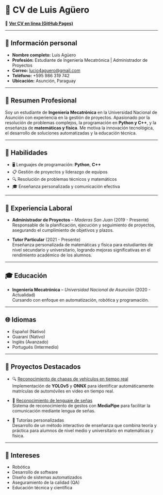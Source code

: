 # 📄 CV de Luis Agüero

🔗 **[Ver CV en línea (GitHub Pages)](https://luchoaguero44.github.io/MyCV/)**  

---

## 👤 Información personal

- **Nombre completo:** Luis Agüero  
- **Profesión:** Estudiante de Ingeniería Mecatrónica | Administrador de Proyectos  
- **Correo:** lucio4aguero@gmail.com
- **Teléfono:** +595 986 319 742  
- **Ubicación:** Asunción, Paraguay  

---

## 🧠 Resumen Profesional

Soy un estudiante de **Ingeniería Mecatrónica** en la Universidad Nacional de Asunción con experiencia en la gestión de proyectos. Apasionado por la resolución de problemas complejos, la programación en **Python y C++**, y la enseñanza de **matemáticas y física**. Me motiva la innovación tecnológica, el desarrollo de soluciones automatizadas y la educación técnica.

---

## 🧰 Habilidades

- 🖥️ Lenguajes de programación: **Python**, **C++**
- 📋 Gestión de proyectos y liderazgo de equipos
- 🔍 Resolución de problemas técnicos y matemáticos
- 🎓 Enseñanza personalizada y comunicación efectiva

---

## 💼 Experiencia Laboral

- **Administrador de Proyectos** – *Maderas San Juan* (2019 - Presente)  
  Responsable de la planificación, ejecución y seguimiento de proyectos, asegurando el cumplimiento de objetivos y plazos.

- **Tutor Particular** (2021 - Presente)  
  Enseñanza personalizada de matemáticas y física para estudiantes de nivel secundario y universitario, logrando mejoras significativas en el rendimiento académico de los alumnos.

---

## 🎓 Educación

- **Ingeniería Mecatrónica** – *Universidad Nacional de Asunción* (2020 - Actualidad)  
  Cursando con enfoque en automatización, robótica y programación.

---

## 🌐 Idiomas

- Español (Nativo)  
- Guaraní (Nativo)  
- Inglés (Avanzado)  
- Portugués (Intermedio)

---

## 🚀 Proyectos Destacados

- 🔍 [Reconocimiento de chapas de vehículos en tiempo real](https://luchoguero44.github.io/DeteccionDeChapas/index.html)  
  Implementación de **YOLOv5** y **ONNX** para identificar automáticamente matrículas de automóviles en video en tiempo real.

- 🤖 [Reconocimiento de lenguaje de señas](https://luchoaguero44.github.io/Lengua-de-Senhas/index.html)  
  Sistema de reconocimiento de gestos con **MediaPipe** para facilitar la comunicación mediante lengua de señas.

- 📘 Tutorías personalizadas  
  Desarrollo de un método interactivo de enseñanza que combina teoría y práctica para alumnos de nivel medio y universitario en matemáticas y física.

---

## 🎯 Intereses

- Robótica  
- Desarrollo de software  
- Diseño de sistemas automatizados  
- Aseguramiento de la calidad (QA)  
- Educación técnica y científica



